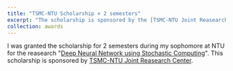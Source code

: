 ```yaml
---
title: "TSMC-NTU Scholarship × 2 semesters"
excerpt: "The scholarship is sponsored by the [TSMC-NTU Joint Reasearch Center](http://tsmccenter.ntu.edu.tw/)."
collection: awards
---
```


I was granted the scholarship for 2 semesters during my sophomore at NTU for the reasearch "[Deep Neural Network using Stochastic Computing](https://po-chun-chien.github.io/projects/1.SCDNN/)".
This scholarship is sponsored by [TSMC-NTU Joint Reasearch Center](http://tsmccenter.ntu.edu.tw/).